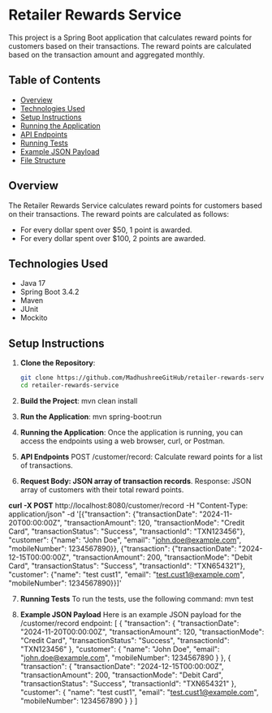 # Retailer Rewards Service

This project is a Spring Boot application that calculates reward points for customers based on their transactions. The reward points are calculated based on the transaction amount and aggregated monthly.

## Table of Contents

- [Overview](#overview)
- [Technologies Used](#technologies-used)
- [Setup Instructions](#setup-instructions)
- [Running the Application](#running-the-application)
- [API Endpoints](#api-endpoints)
- [Running Tests](#running-tests)
- [Example JSON Payload](#example-json-payload)
- [File Structure](#file-structure)

## Overview

The Retailer Rewards Service calculates reward points for customers based on their transactions. The reward points are calculated as follows:
- For every dollar spent over $50, 1 point is awarded.
- For every dollar spent over $100, 2 points are awarded.

## Technologies Used

- Java 17
- Spring Boot 3.4.2
- Maven
- JUnit
- Mockito

## Setup Instructions

1. **Clone the Repository**:
   ```sh
   git clone https://github.com/MadhushreeGitHub/retailer-rewards-service/tree/master
   cd retailer-rewards-service
   
 2. **Build the Project**:
 mvn clean install
 
 3. **Run the Application**:
 mvn spring-boot:run
 
4. **Running the Application**:
Once the application is running, you can access the endpoints using a web browser, curl, or Postman.

5. **API Endpoints**
POST /customer/record: Calculate reward points for a list of transactions.

6. **Request Body: JSON array of transaction records**.
Response: JSON array of customers with their total reward points.

**curl -X POST** http://localhost:8080/customer/record -H "Content-Type: application/json" -d '[{"transaction": {"transactionDate": "2024-11-20T00:00:00Z", "transactionAmount": 120, "transactionMode": "Credit Card", "transactionStatus": "Success", "transactionId": "TXN123456"}, "customer": {"name": "John Doe", "email": "john.doe@example.com", "mobileNumber": 1234567890}}, {"transaction": {"transactionDate": "2024-12-15T00:00:00Z", "transactionAmount": 200, "transactionMode": "Debit Card", "transactionStatus": "Success", "transactionId": "TXN654321"}, "customer": {"name": "test cust1", "email": "test.cust1@example.com", "mobileNumber": 1234567890}}]'

7. **Running Tests**
To run the tests, use the following command:
mvn test

8. **Example JSON Payload**
Here is an example JSON payload for the /customer/record endpoint:
[
    {
        "transaction": {
            "transactionDate": "2024-11-20T00:00:00Z",
            "transactionAmount": 120,
            "transactionMode": "Credit Card",
            "transactionStatus": "Success",
            "transactionId": "TXN123456"
        },
        "customer": {
            "name": "John Doe",
            "email": "john.doe@example.com",
            "mobileNumber": 1234567890
        }
    },
    {
        "transaction": {
            "transactionDate": "2024-12-15T00:00:00Z",
            "transactionAmount": 200,
            "transactionMode": "Debit Card",
            "transactionStatus": "Success",
            "transactionId": "TXN654321"
        },
        "customer": {
            "name": "test cust1",
            "email": "test.cust1@example.com",
            "mobileNumber": 1234567890
        }
    }
]